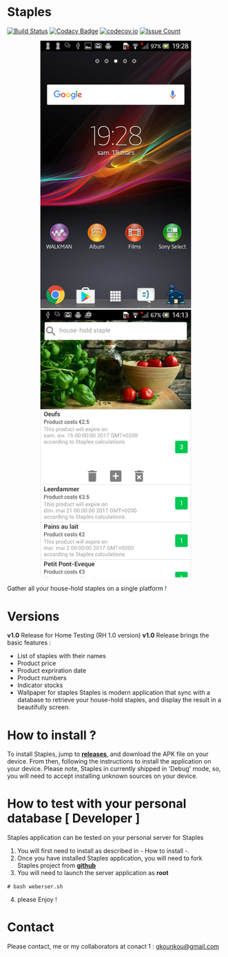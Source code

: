# Staples

[![Build Status](https://travis-ci.org/kounkou/Staples.svg?branch=master)](https://travis-ci.org/kounkou/Staples)
[![Codacy Badge](https://api.codacy.com/project/badge/Grade/f6400517d1e6471f9c5d39d8abc844f2)](https://www.codacy.com/app/kounkou/Staples?utm_source=github.com&amp;utm_medium=referral&amp;utm_content=kounkou/Staples&amp;utm_campaign=Badge_Grade)
[![codecov.io](https://codecov.io/github/kounkou/Staples/coverage.svg?branch=master)](https://codecov.io/github/kounkou/Staples?branch=master)
[![Issue Count](https://codeclimate.com/github/kounkou/Staples/badges/issue_count.svg)](https://codeclimate.com/github/kounkou/Staples)

<p align="center">
  <img src="images/home.png" width="350"/>
  <img src="images/main_screen.png" width="350"/>
</p> 
Gather all your house-hold staples on a single platform !


# Versions

**v1.0** Release for Home Testing (RH 1.0 version)
**v1.0** Release brings the basic features :
* List of staples with their names
* Product price
* Product expriration date
* Product numbers
* Indicator stocks
* Wallpaper for staples
Staples is modern application that sync with a database
to retrieve your house-hold staples, and display the result
in a beautifully screen.

# How to install ?

To install Staples, jump to **[releases](https://github.com/kounkou/Staples/releases)**,
and download the APK file on your device.
From then, following the instructions to install the application on your device.
Please note, Staples in currently shipped in 'Debug' mode, so, you will
need to accept installing unknown sources on your device.

# How to test with your personal database [ Developer ]

Staples application can be tested on your personal server for Staples
1. You will first need to install as described in - How to install -.
2. Once you have installed Staples application, you will need to fork Staples project from **[github](https://github.com/kounkou/Staples)**
3. You will need to launch the server application as **root**

`# bash weberser.sh`

4. please Enjoy !

# Contact

Please contact, me or my collaborators at
conact 1 : gkounkou@gmail.com
